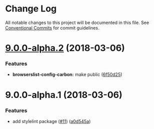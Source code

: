 # Change Log

All notable changes to this project will be documented in this file.
See [Conventional Commits](https://conventionalcommits.org) for commit guidelines.

<a name="9.0.0-alpha.2"></a>

# [9.0.0-alpha.2](https://github.com/joshblack/carbon/compare/browserslist-config-carbon@9.0.0-alpha.1...browserslist-config-carbon@9.0.0-alpha.2) (2018-03-06)

### Features

* **browserslist-config-carbon:** make public ([6f50d25](https://github.com/joshblack/carbon/commit/6f50d25))

<a name="9.0.0-alpha.1"></a>

# 9.0.0-alpha.1 (2018-03-06)

### Features

* add stylelint package ([#11](https://github.com/joshblack/carbon/issues/11)) ([a0d545a](https://github.com/joshblack/carbon/commit/a0d545a))
